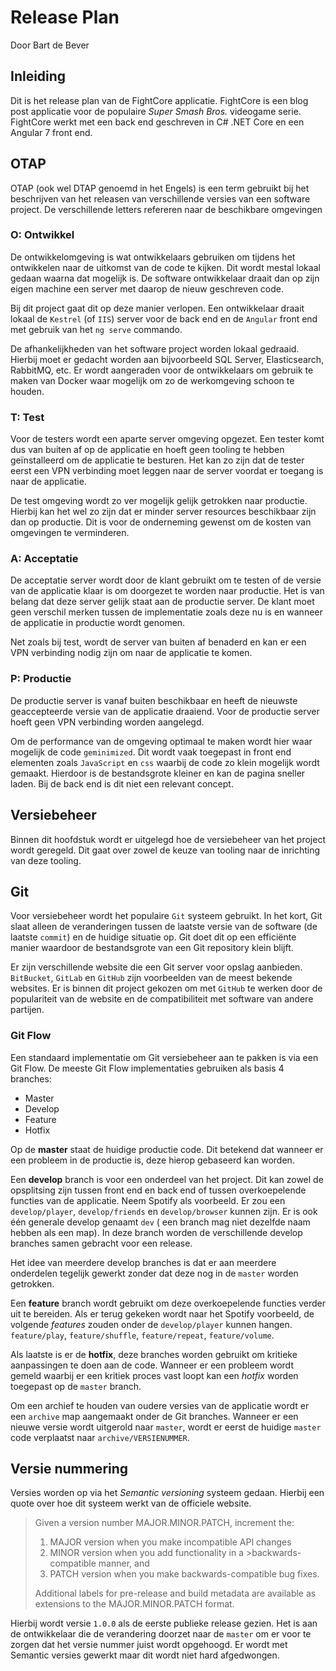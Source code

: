 # Release Plan

Door Bart de Bever

## Inleiding

Dit is het release plan van de FightCore applicatie.
FightCore is een blog post applicatie voor de populaire *Super Smash Bros.*
videogame serie.
FightCore werkt met een back end geschreven in C# .NET Core en een Angular 7
front end.

## OTAP

OTAP (ook wel DTAP genoemd in het Engels) is een term gebruikt bij het beschrijven
van het releasen van verschillende versies van een software project.
De verschillende letters refereren naar de beschikbare omgevingen

### O: Ontwikkel

De ontwikkelomgeving is wat ontwikkelaars gebruiken om tijdens het ontwikkelen
naar de uitkomst van de code te kijken.
Dit wordt mestal lokaal gedaan waarna dat mogelijk is.
De software ontwikkelaar draait dan op zijn eigen machine een server met daarop
de nieuw geschreven code.

Bij dit project gaat dit op deze manier verlopen.
Een ontwikkelaar draait lokaal de `Kestrel` (of `IIS`) server voor de back end en
de `Angular` front end met gebruik van het `ng serve` commando.

De afhankelijkheden van het software project worden lokaal gedraaid.
Hierbij moet er gedacht worden aan bijvoorbeeld SQL Server, Elasticsearch, RabbitMQ, etc.
Er wordt aangeraden voor de ontwikkelaars om gebruik te maken van Docker waar mogelijk
om zo de werkomgeving schoon te houden.

### T: Test

Voor de testers wordt een aparte server omgeving opgezet.
Een tester komt dus van buiten af op de applicatie en hoeft geen tooling te hebben
geïnstalleerd om de applicatie te besturen.
Het kan zo zijn dat de tester eerst een VPN verbinding moet leggen naar de server
voordat er toegang is naar de applicatie.

De test omgeving wordt zo ver mogelijk gelijk getrokken naar productie.
Hierbij kan het wel zo zijn dat er minder server resources beschikbaar zijn
dan op productie. Dit is voor de onderneming gewenst om de kosten van omgevingen
te verminderen.

### A: Acceptatie

De acceptatie server wordt door de klant gebruikt om te testen of de versie van de
applicatie klaar is om doorgezet te worden naar productie.
Het is van belang dat deze server gelijk staat aan de productie server.
De klant moet geen verschil merken tussen de implementatie zoals deze nu is
en wanneer de applicatie in productie wordt genomen.

Net zoals bij test, wordt de server van buiten af benaderd en kan er een VPN
verbinding nodig zijn om naar de applicatie te komen.

### P: Productie

De productie server is vanaf buiten beschikbaar en heeft de nieuwste geaccepteerde
versie van de applicatie draaiend. Voor de productie server hoeft geen VPN verbinding
worden aangelegd.

Om de performance van de omgeving optimaal te maken wordt hier waar mogelijk de
code `geminimized`. Dit wordt vaak toegepast in front end elementen zoals `JavaScript`
en `css` waarbij de code zo klein mogelijk wordt gemaakt.
Hierdoor is de bestandsgrote kleiner en kan de pagina sneller laden.
Bij de back end is dit niet een relevant concept.

## Versiebeheer

Binnen dit hoofdstuk wordt er uitgelegd hoe de versiebeheer van het project wordt
geregeld. Dit gaat over zowel de keuze van tooling naar de inrichting van deze tooling.

## Git

Voor versiebeheer wordt het populaire `Git` systeem gebruikt.
In het kort, Git slaat alleen de veranderingen tussen de laatste versie van de
software (de laatste `commit`) en de huidige situatie op.
Git doet dit op een efficiënte manier waardoor de bestandsgrote van een Git repository
klein blijft.

Er zijn verschillende website die een Git server voor opslag aanbieden.
`BitBucket`, `GitLab` en `GitHub` zijn voorbeelden van de meest bekende websites.
Er is binnen dit project gekozen om met `GitHub` te werken door de populariteit
van de website en de compatibiliteit met software van andere partijen.

### Git Flow

Een standaard implementatie om Git versiebeheer aan te pakken is via een Git Flow.
De meeste Git Flow implementaties gebruiken als basis 4 branches:

- Master
- Develop
- Feature
- Hotfix

Op de **master** staat de huidige productie code. Dit betekend dat wanneer er een
probleem in de productie is, deze hierop gebaseerd kan worden.

Een **develop** branch is voor een onderdeel van het project. Dit kan zowel de
opsplitsing zijn tussen front end en back end of tussen overkoepelende functies
van de applicatie.
Neem Spotify als voorbeeld. Er zou een `develop/player`, `develop/friends` en
`develop/browser` kunnen zijn. Er is ook één generale develop genaamt `dev` (
een branch mag niet dezelfde naam hebben als een map).
In deze branch worden de verschillende develop branches samen gebracht voor een
release.

Het idee van meerdere develop branches is dat er aan meerdere onderdelen tegelijk
gewerkt zonder dat deze nog in de `master` worden getrokken.

Een **feature** branch wordt gebruikt om deze overkoepelende functies verder
uit te bereiden. Als er terug gekeken wordt naar het Spotify voorbeeld,
de volgende  *features* zouden onder de `develop/player` kunnen hangen.
`feature/play`, `feature/shuffle`, `feature/repeat`, `feature/volume`.

Als laatste is er de **hotfix**, deze branches worden gebruikt om kritieke
aanpassingen te doen aan de code. Wanneer er een probleem wordt gemeld waarbij
er een kritiek proces vast loopt kan een *hotfix* worden toegepast op de `master`
branch.

Om een archief te houden van oudere versies van de applicatie wordt er een
`archive` map aangemaakt onder de Git branches.
Wanneer er een nieuwe versie wordt uitgerold naar `master`, wordt er eerst de
huidige `master` code verplaatst naar `archive/VERSIENUMMER`.

## Versie nummering

Versies worden op via het *Semantic versioning* systeem gedaan.
Hierbij een quote over hoe dit systeem werkt van de officiele website.

> Given a version number MAJOR.MINOR.PATCH, increment the:
>
>1. MAJOR version when you make incompatible API changes
>2. MINOR version when you add functionality in a >backwards-compatible manner, and
>3. PATCH version when you make backwards-compatible bug fixes.
>
> Additional labels for pre-release and build metadata are
> available as extensions to the MAJOR.MINOR.PATCH format.

Hierbij wordt versie `1.0.0` als de eerste publieke release gezien.
Het is aan de ontwikkelaar die de verandering doorzet naar de `master`
om er voor te zorgen dat het versie nummer juist wordt opgehoogd.
Er wordt met Semantic versies gewerkt maar dit wordt niet hard
afgedwongen.